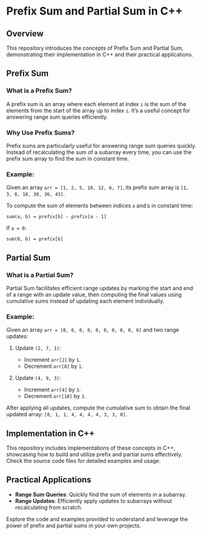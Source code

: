 
# Prefix Sum and Partial Sum in C++

## Overview
This repository introduces the concepts of Prefix Sum and Partial Sum, demonstrating their implementation in C++ and their practical applications.

## Prefix Sum

### What is a Prefix Sum?
A prefix sum is an array where each element at index `i` is the sum of the elements from the start of the array up to index `i`. It’s a useful concept for answering range sum queries efficiently.

### Why Use Prefix Sums?
Prefix sums are particularly useful for answering range sum queries quickly. Instead of recalculating the sum of a subarray every time, you can use the prefix sum array to find the sum in constant time.

### Example:
Given an array `arr = [1, 2, 5, 10, 12, 6, 7]`, its prefix sum array is `[1, 3, 8, 18, 30, 36, 43]`.

To compute the sum of elements between indices `a` and `b` in constant time:
```
sum(a, b) = prefix[b] - prefix[a - 1]
```

If `a = 0`:
```
sum(0, b) = prefix[b]
```

## Partial Sum

### What is a Partial Sum?
Partial Sum facilitates efficient range updates by marking the start and end of a range with an update value, then computing the final values using cumulative sums instead of updating each element individually.

### Example:
Given an array `arr = [0, 0, 0, 0, 0, 0, 0, 0, 0, 0]` and two range updates:

1. Update `(2, 7, 1)`:
    - Increment `arr[2]` by `1`.
    - Decrement `arr[8]` by `1`.

2. Update `(4, 9, 3)`:
    - Increment `arr[4]` by `3`.
    - Decrement `arr[10]` by `3`.

After applying all updates, compute the cumulative sum to obtain the final updated array: `[0, 1, 1, 4, 4, 4, 4, 3, 3, 0]`.

## Implementation in C++
This repository includes implementations of these concepts in C++, showcasing how to build and utilize prefix and partial sums effectively. Check the source code files for detailed examples and usage.

## Practical Applications
- **Range Sum Queries**: Quickly find the sum of elements in a subarray.
- **Range Updates**: Efficiently apply updates to subarrays without recalculating from scratch.

Explore the code and examples provided to understand and leverage the power of prefix and partial sums in your own projects.
